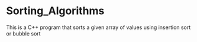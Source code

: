 # Sorting_Algorithms
This is a C++ program that sorts a given array of values using insertion sort or bubble sort
